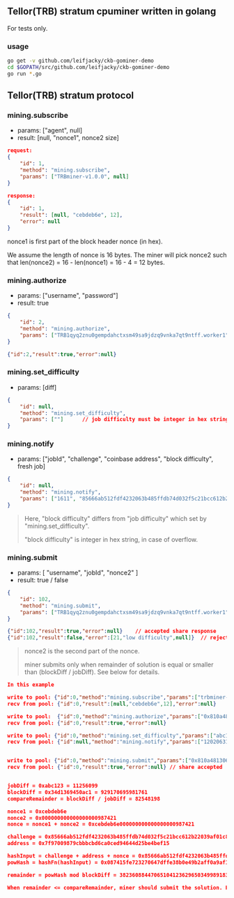 ## Tellor(TRB) stratum cpuminer written in golang 

For tests only.

### usage

```bash
go get -v github.com/leifjacky/ckb-gominer-demo
cd $GOPATH/src/github.com/leifjacky/ckb-gominer-demo
go run *.go
```



## Tellor(TRB) stratum protocol

### mining.subscribe

- params: ["agent", null]
- result: [null, "nonce1", nonce2 size]

```json
request:
{
	"id": 1,
	"method": "mining.subscribe",
	"params": ["TRBminer-v1.0.0", null]
}

response:
{
	"id": 1,
	"result": [null, "cebdeb6e", 12],
	"error": null
}
```

nonce1 is first part of the block header nonce (in hex).

We assume the length of nonce is 16 bytes. The miner will pick nonce2 such that len(nonce2) = 16 - len(nonce1) = 16 - 4 = 12 bytes.



### mining.authorize

- params: ["username", "password"]
- result: true

```json
{
	"id": 2,
	"method": "mining.authorize",
	"params": ["TRB1qyq2znu0gempdahctxsm49sa9jdzq9vnka7qt9ntff.worker1", "x"]
}

{"id":2,"result":true,"error":null}
```



### mining.set_difficulty

- params: [diff]

```json
{
	"id": null,
	"method": "mining.set_difficulty",
	"params": [""]		// job difficulty must be integer in hex string, in case of overflow
}
```



### mining.notify

- params: ["jobId", "challenge", "coinbase address", "block difficulty", fresh job]

```json
{
	"id": null,
	"method": "mining.notify",
	"params": ["1611", "85666ab512fdf4232063b485ffdb74d032f5c21bcc612b22039af01c805077b2", "7f97009879cbbbcbd6ca0ced94644d25be4bef15", "2f9da8e112a63", true]
}
```

>Here, "block difficulty" differs from "job difficulty" which set by "mining.set_difficulty". 
>
>"block difficulty" is integer in hex string, in case of overflow.



### mining.submit

- params: [ "username", "jobId", "nonce2" ]
- result: true / false

```json
{
	"id": 102,
	"method": "mining.submit",
	"params": ["TRB1qyq2znu0gempdahctxsm49sa9jdzq9vnka7qt9ntff.worker1", "1611", "000000000000000000114026"]
}

{"id":102,"result":true,"error":null}    // accepted share response
{"id":102,"result":false,"error":[21,"low difficulty",null]}  // rejected share response
```

> nonce2 is the second part of the nonce. 
>
> miner submits only when remainder of solution is equal or smaller than (blockDiff / jobDiff). See below for details.





```json
In this example

write to pool: {"id":0,"method":"mining.subscribe","params":["trbminer-v1.0.0",null]}
recv from pool: {"id":0,"result":[null,"cebdeb6e",12],"error":null}

write to pool:  {"id":0,"method":"mining.authorize","params":["0x810a4813068dc8571510071268d90a3d9108a298.worker1","x"]}
recv from pool: {"id":0,"result":true,"error":null}

write to pool: {"id":0,"method":"mining.set_difficulty","params":["abc123"]} // job difficulty set to: 11256099
recv from pool: {"id":null,"method":"mining.notify","params":["12020631","85666ab512fdf4232063b485ffdb74d032f5c21bcc612b22039af01c80500371","7f97009879cbbbcbd6ca0ced94644d25be4bef15","34d1369450ac1",true]} // block difficulty 929170695981761


write to pool: {"id":0,"method":"mining.submit","params":["0x810a4813068dc8571510071268d90a3d9108a298.worker1","12020631","000000000000000000987421"]} // share found: "000000000000000000987421"
recv from pool: {"id":0,"result":true,"error":null} // share accepted


jobDiff = 0xabc123 = 11256099
blockDiff = 0x34d1369450ac1 = 929170695981761
compareRemainder = blockDiff / jobDiff = 82548198

nonce1 = 0xcebdeb6e
nonce2 = 0x000000000000000000987421
nonce = nonce1 + nonce2 = 0xcebdeb6e000000000000000000987421

challenge = 0x85666ab512fdf4232063b485ffdb74d032f5c21bcc612b22039af01c80500371
address = 0x7f97009879cbbbcbd6ca0ced94644d25be4bef15

hashInput = challenge + address + nonce = 0x85666ab512fdf4232063b485ffdb74d032f5c21bcc612b22039af01c805003717f97009879cbbbcbd6ca0ced94644d25be4bef15cebdeb6e000000000000000000987421
powHash = hashFn(hashInput) = 0x087415fe723270647dffe38b0e49b2aff0a9af10dc5e5f472558cd53aa16c15f

remainder = powHash mod blockDiff = 3823608844706510412362965034998918316694949240729139028435068128922200097119 mod 929170695981761 = 76978914

When remainder <= compareRemainder, miner should submit the solution. Pool accepts this as a valid share.
```

